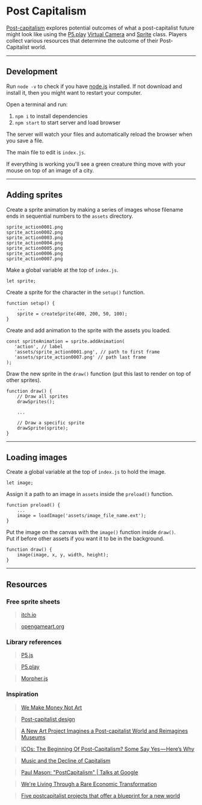 # Post Capitalism

[Post-capitalism](https://en.wikipedia.org/wiki/Post-capitalism) explores potential outcomes of what a post-capitalist future might look like using the [P5.play](http://molleindustria.github.io/p5.play/) [Virtual Camera](http://molleindustria.github.io/p5.play/examples/index.html?fileName=camera.js) and [Sprite](http://molleindustria.github.io/p5.play/examples/index.html?fileName=sprite.js) class. Players collect various resources that determine the outcome of their Post-Capitalist world.

---

## Development

Run `node -v` to check if you have [node.js](https://nodejs.org/en/) installed. If not download and install it, then you might want to restart your computer.

Open a terminal and run:

1. `npm i` to install dependencies
2. `npm start` to start server and load browser

The server will watch your files and automatically reload the browser when you save a file.

The main file to edit is `index.js`.

If everything is working you'll see a green creature thing move with your mouse on top of an image of a city.

---

## Adding sprites

Create a sprite animation by making a series of images whose filename ends in sequential numbers to the `assets` directory.

```
sprite_action0001.png
sprite_action0002.png
sprite_action0003.png
sprite_action0004.png
sprite_action0005.png
sprite_action0006.png
sprite_action0007.png
```

Make a global variable at the top of `index.js`.   
```
let sprite;
```

Create a sprite for the character in the `setup()` function.
```
function setup() {
    ...
    sprite = createSprite(400, 200, 50, 100);
}
```

 Create and add animation to the sprite with the assets you loaded.
 ```
 const spriteAnimation = sprite.addAnimation(
    'action', // label
    'assets/sprite_action0001.png', // path to first frame
    'assets/sprite_action0007.png' // path last frame
);
```

Draw the new sprite in the `draw()` function (put this last to render on top of other sprites).
```
function draw() {
    // Draw all sprites
    drawSprites();

    ...

    // Draw a specific sprite
    drawSprite(sprite);
}
```

---

## Loading images

Create a global variable at the top of `index.js` to hold the image.
```
let image;
```

Assign it a path to an image in `assets` inside the `preload()` function.
```
function preload() {
    ...
    image = loadImage('assets/image_file_name.ext');
}
```

Put the image on the canvas with the `image()` function inside `draw()`.  
Put if before other assets if you want it to be in the background.
```
function draw() {
    image(image, x, y, width, height);
}
```

---

## Resources

### Free sprite sheets

> [itch.io](https://itch.io/game-assets/free)

> [opengameart.org](https://opengameart.org/)

### Library references

> [P5.js](https://p5js.org/reference/)

> [P5.play](http://molleindustria.github.io/p5.play/)

> [Morpher.js](https://jembezmamy.github.io/morpher-js/demos.html)

### Inspiration

> [We Make Money Not Art](http://we-make-money-not-art.com/)

> [Post-capitalist design](https://medium.com/@awright249/post-capitalist-design-ff044cb1d195)

> [A New Art Project Imagines a Post-capitalist World and Reimagines Museums](https://nonprofitquarterly.org/2017/06/19/new-art-project-imagines-post-capitalist-world-reimagines-museums/)

> [ICOs: The Beginning Of Post-Capitalism? Some Say Yes — Here’s Why](https://medium.com/the-mission/icos-the-beginning-of-post-capitalism-some-say-yes-heres-why-564c8395dc08)

> [Music and the Decline of Capitalism](https://socialistrevolution.org/music-and-the-decline-of-capitalism)

> [Paul Mason: "PostCapitalism" | Talks at Google](https://www.youtube.com/watch?v=cQyr9l22fLE&feature=youtu.be)

> [We're Living Through a Rare Economic Transformation](https://www.peakprosperity.com/blog/81365/peter-drucker-post-capitalist-economic-transformation)

> [Five postcapitalist projects that offer a blueprint for a new world](https://www.huckmag.com/perspectives/five-postcapitalist-projects-offer-blueprint-new-world/)